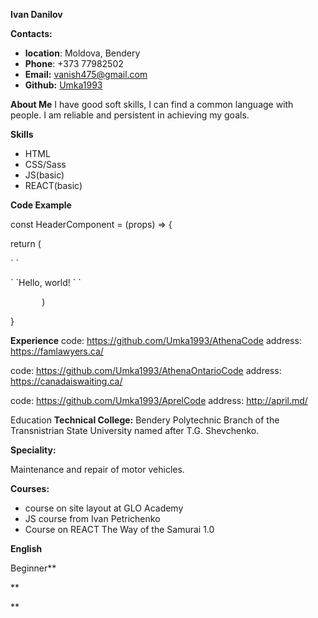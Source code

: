 **Ivan Danilov** 

**Contacts:** 

- **location**: Moldova, Bendery
- **Phone**: +373 77982502
- **Email:** vanish475@gmail.com
- **Github:** [Umka1993](https://github.com/Umka1993)

**About Me**
I have good soft skills, I can find a common language with people. I am reliable and persistent in achieving my goals.

**Skills**

- HTML
- CSS/Sass
- JS(basic)
- REACT(basic)



**Code Example**

const  HeaderComponent = (props) => {

return (

<div> 
`  	`<p> 
`    		`Hello, world! 
` 	`</p>

</div>

`    	`)

}

**Experience**
code: <https://github.com/Umka1993/AthenaCode>
address: https://famlawyers.ca/

code: <https://github.com/Umka1993/AthenaOntarioCode>
address: https://canadaiswaiting.ca/

code: <https://github.com/Umka1993/AprelCode>
address: http://april.md/

Education
**Technical College:** Bendery Polytechnic Branch of the Transnistrian State University named after T.G. Shevchenko.

**Speciality:**

Maintenance and repair of motor vehicles.

**Courses:**

- course on site layout at GLO Academy
- JS course from Ivan Petrichenko
- Сourse on REACT The Way of the Samurai 1.0

**English**

Beginner**



**
 

**


